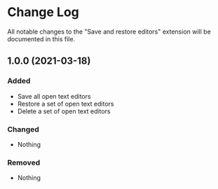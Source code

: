 # Change Log

All notable changes to the "Save and restore editors" extension will be documented in this file.

## 1.0.0 (2021-03-18)

### Added

- Save all open text editors
- Restore a set of open text editors
- Delete a set of open text editors

### Changed

- Nothing

### Removed

- Nothing
